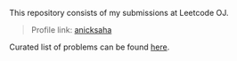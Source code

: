 
This repository consists of my submissions at Leetcode OJ.

> Profile link: [anicksaha](https://leetcode.com/anicksaha/)

Curated list of problems can be found [here](https://github.com/anicksaha/leetcode/blob/master/problems.md).
